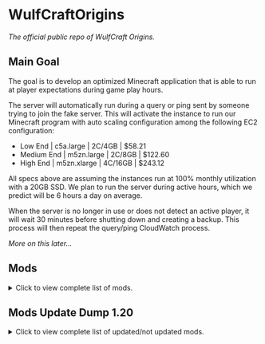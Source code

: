 # **WulfCraftOrigins**
*The official public repo of WulfCraft Origins.*

## **Main Goal**
The goal is to develop an optimized Minecraft application that is able to run at player expectations during game play hours. 

The server will automatically run during a query or ping sent by someone trying to join the fake server. This will activate the instance to run our Minecraft program with auto scaling configuration among the following EC2 configuration:
  
- Low End | c5a.large | 2C/4GB | $58.21
- Medium End | m5zn.large | 2C/8GB | $122.60
- High End | m5zn.xlarge | 4C/16GB | $243.12

All specs above are assuming the instances run at 100% monthly utilization with a 20GB SSD. We plan to run the server during active hours, which we predict will be 6 hours a day on average.

When the server is no longer in use or does not detect an active player, it will wait 30 minutes before shutting down and creating a backup. This process will then repeat the query/ping CloudWatch process.

*More on this later...*

## **Mods** 
<details>
<summary> Click to view complete list of mods. </summary>
<br>

### **Abnormals Delight**
https://www.curseforge.com/minecraft/mc-mods/abnormals-delight

### **Additional Banners**
https://www.curseforge.com/minecraft/mc-mods/additional-banners

### **Additional Lanterns**
https://www.curseforge.com/minecraft/mc-mods/additional-lanterns

### **AI Improvements**
https://www.curseforge.com/minecraft/mc-mods/ai-improvements

### **Alex's Mobs**
https://www.curseforge.com/minecraft/mc-mods/alexs-mobs

### **AmbientSounds 5**
https://www.curseforge.com/minecraft/mc-mods/ambientsounds

### **AppleSkin**
https://www.curseforge.com/minecraft/mc-mods/appleskin

### **Aquaculture 2**
https://www.curseforge.com/minecraft/mc-mods/aquaculture

### **Architectury API**
https://www.curseforge.com/minecraft/mc-mods/architectury-api

### **Artifacts**
https://www.curseforge.com/minecraft/mc-mods/artifacts

### **AttributeFix**
https://www.curseforge.com/minecraft/mc-mods/attributefix

### **AutoRegLib**
https://www.curseforge.com/minecraft/mc-mods/autoreglib

### **Bag of Yurting**
https://www.curseforge.com/minecraft/mc-mods/bag-of-yurting

### **Balm**
https://www.curseforge.com/minecraft/mc-mods/balm

### **Bed Benefits**
https://www.curseforge.com/minecraft/mc-mods/bed-benefits

### **Better Advancements**
https://www.curseforge.com/minecraft/mc-mods/better-advancements

### **Better Animals Plus**
https://www.curseforge.com/minecraft/mc-mods/betteranimalsplus

### **Better Animations Collection**
https://www.curseforge.com/minecraft/mc-mods/better-animations-collection

### **Better Compatibility Checker**
https://www.curseforge.com/minecraft/mc-mods/better-compatibility-checker

### **BetterF3**
https://www.curseforge.com/minecraft/mc-mods/betterf3

### **Blue Skies**
https://www.curseforge.com/minecraft/mc-mods/blue-skies

### **Blueprint**
https://www.curseforge.com/minecraft/mc-mods/blueprint

### **Bookshelf**
https://www.curseforge.com/minecraft/mc-mods/bookshelf

### **Builders Crafts & Additions**
https://www.curseforge.com/minecraft/mc-mods/buildersaddition

### **Building Gadgets**
https://www.curseforge.com/minecraft/mc-mods/building-gadgets

### **Canary**
https://www.curseforge.com/minecraft/mc-mods/canary

### **Chat Heads**
https://www.curseforge.com/minecraft/mc-mods/chat-heads

### **ChocoCraft**
https://www.curseforge.com/minecraft/mc-mods/chococraft

### **Chunky**
https://www.curseforge.com/minecraft/mc-mods/chunky-pregenerator-forge

### **Citadel**
https://www.curseforge.com/minecraft/mc-mods/citadel

### **Client Tweaks**
https://www.curseforge.com/minecraft/mc-mods/client-tweaks

### **Cloth Config API**
https://www.curseforge.com/minecraft/mc-mods/cloth-config

### **Clumps**
https://www.curseforge.com/minecraft/mc-mods/clumps

### **Code Chicken Lib**
https://www.curseforge.com/minecraft/mc-mods/codechicken-lib-1-8

### **Collective**
https://www.curseforge.com/minecraft/mc-mods/collective

### **Coloured Tooltips**
https://www.curseforge.com/minecraft/mc-mods/coloured-tooltips

### **Configured**
https://www.curseforge.com/minecraft/mc-mods/configured

### **Controlling**
https://www.curseforge.com/minecraft/mc-mods/controlling

### **Cooking for Blockheads**
https://www.curseforge.com/minecraft/mc-mods/cooking-for-blockheads

### **CoroUtil**
https://www.curseforge.com/minecraft/mc-mods/coroutil

### **Crafting Tweaks**
https://www.curseforge.com/minecraft/mc-mods/crafting-tweaks

### **CraftTweaker**
https://www.curseforge.com/minecraft/mc-mods/crafttweaker

### **Crash Utilities**
https://www.curseforge.com/minecraft/mc-mods/crash-utilities

### **CreativeCore**
https://www.curseforge.com/minecraft/mc-mods/creativecore

### **Creatures and Beasts**
https://www.curseforge.com/minecraft/mc-mods/creatures-and-beasts

### **Creeper Overhaul**
https://www.curseforge.com/minecraft/mc-mods/creeper-overhaul

### **Croptopia**
https://www.curseforge.com/minecraft/mc-mods/croptopia

### **Cucumber Library**
https://www.curseforge.com/minecraft/mc-mods/cucumber

### **Curios API**
https://www.curseforge.com/minecraft/mc-mods/curios

### **Cyclic**
https://www.curseforge.com/minecraft/mc-mods/cyclic

### **Damage Tilt**
https://www.curseforge.com/minecraft/mc-mods/damage-tilt

### **Dark Paintings**
https://www.curseforge.com/minecraft/mc-mods/dark-paintings

### **Dark Utilities**
https://www.curseforge.com/minecraft/mc-mods/dark-utilities

### **Decorative Blocks**
https://www.curseforge.com/minecraft/mc-mods/decorative-blocks/

### **Default Options**
https://www.curseforge.com/minecraft/mc-mods/default-options

### **DeLogger**
https://www.curseforge.com/minecraft/mc-mods/delogger

### **Ding**
https://www.curseforge.com/minecraft/mc-mods/ding

### **DivineRPG**
https://www.curseforge.com/minecraft/mc-mods/official-divinerpg

### **Domum Ornamentum**
https://www.curseforge.com/minecraft/mc-mods/domum-ornamentum

### **Dungeon Crawl**
https://www.curseforge.com/minecraft/mc-mods/dungeon-crawl

### **Dungeons Plus**
https://www.curseforge.com/minecraft/mc-mods/dungeons-plus

### **Dynamic View**
https://www.curseforge.com/minecraft/mc-mods/dynamic-view

### **Earth Mobs**
https://www.curseforge.com/minecraft/mc-mods/earth-mobs

### **Easy Magic**
https://www.curseforge.com/minecraft/mc-mods/easy-magic

### **Emojiful**
https://www.curseforge.com/minecraft/mc-mods/emojiful

### **Enchantment Descriptions**
https://www.curseforge.com/minecraft/mc-mods/enchantment-descriptions

### **Ender Crop**
https://www.curseforge.com/minecraft/mc-mods/ender-crop

### **Ender Storage**
https://www.curseforge.com/minecraft/mc-mods/ender-storage-1-8

### **EnderTanks**
https://www.curseforge.com/minecraft/mc-mods/endertanks

### **End Remastered**
https://www.curseforge.com/minecraft/mc-mods/endremastered

### **Enhanced Celestials**
https://www.curseforge.com/minecraft/mc-mods/enhanced-celestials

### **EnhancedVisuals**
https://www.curseforge.com/minecraft/mc-mods/enhancedvisuals

### **Entity Culling**
https://www.curseforge.com/minecraft/mc-mods/entityculling

### **Every Compat**
https://www.curseforge.com/minecraft/mc-mods/every-compat

### **Extreme sound muffler**
https://www.curseforge.com/minecraft/mc-mods/extreme-sound-muffler

### **FancyMenu**
https://www.curseforge.com/minecraft/mc-mods/fancymenu-forge

### **Farmer's Delight**
https://www.curseforge.com/minecraft/mc-mods/farmers-delight

### **Farming for Blockheads**
https://www.curseforge.com/minecraft/mc-mods/farming-for-blockheads

### **Farsight**
https://www.curseforge.com/minecraft/mc-mods/farsight

### **Fast Leaf Decay**
https://www.curseforge.com/minecraft/mc-mods/fast-leaf-decay

### **Fastload**
https://www.curseforge.com/minecraft/mc-mods/fastload

### **FastSuite**
https://www.curseforge.com/minecraft/mc-mods/fastsuite

### **FastWorkbench**
https://www.curseforge.com/minecraft/mc-mods/fastworkbench

### **ForgeEndertech**
https://www.curseforge.com/minecraft/mc-mods/forgeendertech

### **FPS Reducer**
https://www.curseforge.com/minecraft/mc-mods/fps-reducer

### **Game Menu Mod Option**
https://www.curseforge.com/minecraft/mc-mods/gamemenumodoption

### **GeckoLib**
https://www.curseforge.com/minecraft/mc-mods/geckolib

### **Glassential**
https://www.curseforge.com/minecraft/mc-mods/glassential

### **Globin Traders**
https://www.curseforge.com/minecraft/mc-mods/goblin-traders

### **GraveStone Mod**
https://www.curseforge.com/minecraft/mc-mods/gravestone-mod

### **Guard Villagers**
https://www.curseforge.com/minecraft/mc-mods/guard-villagers

### **Hunter Illager**
https://www.curseforge.com/minecraft/mc-mods/hunterillager

### **Iceberg**
https://www.curseforge.com/minecraft/mc-mods/iceberg

### **Illagers Wear Armor**
https://www.curseforge.com/minecraft/mc-mods/illagers-wear-armor

### **Infernal Expansion**
https://www.curseforge.com/minecraft/mc-mods/infernal-expansion

### **Infernal Mobs**
https://www.curseforge.com/minecraft/mc-mods/atomicstrykers-infernal-mobs

### **InsaneLib**
https://www.curseforge.com/minecraft/mc-mods/insanelib

### **Inventory HUD+**
https://www.curseforge.com/minecraft/mc-mods/inventory-hud-forge

### **Iron Chests**
https://www.curseforge.com/minecraft/mc-mods/iron-chests

### **Iron Furnaces**
https://www.curseforge.com/minecraft/mc-mods/iron-furnaces

### **It's the little things**
https://www.curseforge.com/minecraft/mc-mods/its-the-little-things

### **It Shall Not Tick**
https://www.curseforge.com/minecraft/mc-mods/it-shall-not-tick

### **Jade**
https://www.curseforge.com/minecraft/mc-mods/jade

### **JourneyMap**
https://www.curseforge.com/minecraft/mc-mods/journeymap

### **JourneyMap Integration**
https://www.curseforge.com/minecraft/mc-mods/journeymap-integration

### **Just Enough Effect Descriptions**
https://www.curseforge.com/minecraft/mc-mods/just-enough-effect-descriptions-jeed

### **Just Enough Items**
https://www.curseforge.com/minecraft/mc-mods/jei

### **Just Enough Professions**
https://www.curseforge.com/minecraft/mc-mods/just-enough-professions-jep

### **Just Enough Resources**
https://www.curseforge.com/minecraft/mc-mods/just-enough-resources-jer

### **Just Mob Heads**
https://www.curseforge.com/minecraft/mc-mods/just-mob-heads

### **Just Player Heads**
https://www.curseforge.com/minecraft/mc-mods/just-player-heads

### **Just Zoom**
https://www.curseforge.com/minecraft/mc-mods/just-zoom-forge

### **Kiwi**
https://www.curseforge.com/minecraft/mc-mods/kiwi

### **Konkrete**
https://www.curseforge.com/minecraft/mc-mods/konkrete

### **KubeJS**
https://www.curseforge.com/minecraft/mc-mods/kubejs

### **Large Ore Deposits**
https://www.curseforge.com/minecraft/mc-mods/large-ore-deposits

### **Login Protection**
https://www.curseforge.com/minecraft/mc-mods/login-protection

### **Macaw's Bridges**
https://www.curseforge.com/minecraft/mc-mods/macaws-bridges

### **Macaw's Doors**
https://www.curseforge.com/minecraft/mc-mods/macaws-doors

### **Macaw's Fences and Walls**
https://www.curseforge.com/minecraft/mc-mods/macaws-fences-and-walls

### **Macaw's Furniture**
https://www.curseforge.com/minecraft/mc-mods/macaws-furniture

### **Macaw's Lights**
https://www.curseforge.com/minecraft/mc-mods/macaws-lights-and-lamps

### **Macaw's Roofs**
https://www.curseforge.com/minecraft/mc-mods/macaws-roofs

### **Macaw's Trapdoors**
https://www.curseforge.com/minecraft/mc-mods/macaws-trapdoors

### **Moog's Voyager Structures**
https://www.curseforge.com/minecraft/mc-mods/moogs-voyager-structures

### **Moonlight Lib**
https://www.curseforge.com/minecraft/mc-mods/selene

### **More Babies**
https://www.curseforge.com/minecraft/mc-mods/more-babies

### **More Buckets**
https://www.curseforge.com/minecraft/mc-mods/more-buckets

### **More Dragon Eggs**
https://www.curseforge.com/minecraft/mc-mods/more-dragon-eggs

### **More Villagers**
https://www.curseforge.com/minecraft/mc-mods/more-villagers

### **Mouse Tweaks**
https://www.curseforge.com/minecraft/mc-mods/mouse-tweaks

### **MrCrayfish's Furniture Mod**
https://www.curseforge.com/minecraft/mc-mods/mrcrayfish-furniture-mod

### **My Server Is Compatible**
https://www.curseforge.com/minecraft/mc-mods/my-server-is-compatible

### **Mystical Agriculture**
https://www.curseforge.com/minecraft/mc-mods/mystical-agriculture

### **Naturalist**
https://www.curseforge.com/minecraft/mc-mods/naturalist

### **Nature's Compass**
https://www.curseforge.com/minecraft/mc-mods/natures-compass

### **Neko's Enchanted Books**
https://www.curseforge.com/minecraft/mc-mods/nekos-enchanted-books

### **NetherPortalFix**
https://www.curseforge.com/minecraft/mc-mods/netherportalfix

### **No Chat Reports**
https://www.curseforge.com/minecraft/mc-mods/no-chat-reports

### **Oh The Biomes You'll Go**
https://www.curseforge.com/minecraft/mc-mods/oh-the-biomes-youll-go

### **OpenBlocks Elevator**
https://www.curseforge.com/minecraft/mc-mods/openblocks-elevator

### **Paintings ++**
https://www.curseforge.com/minecraft/mc-mods/paintings

### **Patchouli**
https://www.curseforge.com/minecraft/mc-mods/patchouli

### **Paxi**
https://www.curseforge.com/minecraft/mc-mods/paxi

### **Pick Up Notifier**
https://www.curseforge.com/minecraft/mc-mods/pick-up-notifier

### **Pig Pen Cipher**
https://www.curseforge.com/minecraft/mc-mods/pig-pen-cipher

### **Placebo**
https://www.curseforge.com/minecraft/mc-mods/placebo

### **Plasmo Voice**
https://www.curseforge.com/minecraft/mc-mods/plasmo-voice

### **Platforms**
https://www.curseforge.com/minecraft/mc-mods/platforms

### **Pluto**
https://www.curseforge.com/minecraft/mc-mods/pluto

### **Polymorph**
https://www.curseforge.com/minecraft/mc-mods/polymorph

### **Progressive Bosses**
https://www.curseforge.com/minecraft/mc-mods/progressive-bosses

### **Project MMO**
https://www.curseforge.com/minecraft/mc-mods/project-mmo

### **Puzzles Lib**
https://www.curseforge.com/minecraft/mc-mods/puzzles-lib

### **Quark**
https://www.curseforge.com/minecraft/mc-mods/quark

### **Quark Oddities**
https://www.curseforge.com/minecraft/mc-mods/quark-oddities

### **Reliquary Reincarnations**
https://www.curseforge.com/minecraft/mc-mods/reliquary-v1-3

### **Repurposed Structures**
https://www.curseforge.com/minecraft/mc-mods/repurposed-structures

### **Rhino**
https://www.curseforge.com/minecraft/mc-mods/rhino

### **Rubidium**
https://www.curseforge.com/minecraft/mc-mods/rubidium

### **Runelic**
https://www.curseforge.com/minecraft/mc-mods/runelic

### **Saturn**
https://www.curseforge.com/minecraft/mc-mods/saturn

### **Savage & Ravage**
https://www.curseforge.com/minecraft/mc-mods/savage-and-ravage

### **Scaling Health**
https://www.curseforge.com/minecraft/mc-mods/scaling-health

### **Scuba Gear**
https://www.curseforge.com/minecraft/mc-mods/scuba-gear

### **Serene Seasons**
https://www.curseforge.com/minecraft/mc-mods/serene-seasons

### **ShetiPhianCore**
https://www.curseforge.com/minecraft/mc-mods/shetiphiancore

### **Shutup Experimental Settings!**
https://www.curseforge.com/minecraft/mc-mods/shutup-experimental-settings

### **Silent Lib**
https://www.curseforge.com/minecraft/mc-mods/silent-lib

### **Simple Discord Rich Presence**
https://www.curseforge.com/minecraft/mc-mods/simple-discord-rich-presence

### **Smooth Boot**
https://www.curseforge.com/minecraft/mc-mods/smooth-boot-reloaded

### **Smooth Chunks**
https://www.curseforge.com/minecraft/mc-mods/smooth-chunks

### **Snow! Real Magic!**
https://www.curseforge.com/minecraft/mc-mods/snow-real-magic

### **Spice of Life: Carrot Edition**
https://www.curseforge.com/minecraft/mc-mods/spice-of-life-carrot-edition

### **Sophisticated Backpacks**
https://www.curseforge.com/minecraft/mc-mods/sophisticated-backpacks

### **Sophisticated Core**
https://www.curseforge.com/minecraft/mc-mods/sophisticated-core

### **Stalwart Dungeons**
https://www.curseforge.com/minecraft/mc-mods/stalwart-dungeons

### **Starlight**
https://www.curseforge.com/minecraft/mc-mods/starlight-forge

### **Structory**
https://www.curseforge.com/minecraft/mc-mods/structory

### **Structure Gel API**
https://www.curseforge.com/minecraft/mc-mods/structure-gel-api

### **SuperMartijn642's Core Lib**
https://www.curseforge.com/minecraft/mc-mods/supermartijn642s-core-lib

### **Supplementaries**
https://www.curseforge.com/minecraft/mc-mods/supplementaries

### **SwingThroughGrass**
https://www.curseforge.com/minecraft/mc-mods/swingthroughgrass

### **TerraBlender**
https://www.curseforge.com/minecraft/mc-mods/terrablender

### **Terralith**
https://www.curseforge.com/minecraft/mc-mods/terralith

### **TexTrue's Rubidium Options**
https://www.curseforge.com/minecraft/mc-mods/textrues-rubidium-options

### **The Graveyard**
https://www.curseforge.com/minecraft/mc-mods/the-graveyard-forge

### **The Twilight Forest**
https://www.curseforge.com/minecraft/mc-mods/the-twilight-forest

### **Tips**
https://www.curseforge.com/minecraft/mc-mods/tips

### **Toast Control**
https://www.curseforge.com/minecraft/mc-mods/toast-control

### **Tower's of the Wild: Additions**
https://www.curseforge.com/minecraft/mc-mods/towers-of-the-wild-additions

### **Tough As Nails**
https://www.curseforge.com/minecraft/mc-mods/tough-as-nails

### **Towns and Towers**
https://www.curseforge.com/minecraft/mc-mods/towns-and-towers

### **Transparent**
https://www.curseforge.com/minecraft/mc-mods/transparent

### **Traveler's Titles**
https://www.curseforge.com/minecraft/mc-mods/travelers-titles

### **Villager Names**
https://www.curseforge.com/minecraft/mc-mods/villager-names

### **Visual Workbench**
https://www.curseforge.com/minecraft/mc-mods/visual-workbench

### **Waystones**
https://www.curseforge.com/minecraft/mc-mods/waystones

### **When Dungeons Arise**
https://www.curseforge.com/minecraft/mc-mods/when-dungeons-arise

### **XP Tome**
https://www.curseforge.com/minecraft/mc-mods/xp-tome

### **YUNG's API**
https://www.curseforge.com/minecraft/mc-mods/yungs-api

### **YUNG's Better Desert Temples**
https://www.curseforge.com/minecraft/mc-mods/yungs-better-desert-temples

### **YUNG's Better Dungeons**
https://www.curseforge.com/minecraft/mc-mods/yungs-better-dungeons

### **YUNG's Better Mineshafts**
https://www.curseforge.com/minecraft/mc-mods/yungs-better-mineshafts-forge

### **YUNG's Better Ocean Monuments**
https://www.curseforge.com/minecraft/mc-mods/yungs-better-ocean-monuments

### **YUNG's Better Strongholds**
https://www.curseforge.com/minecraft/mc-mods/yungs-better-strongholds

### **YUNG's Better Witch Huts**
https://www.curseforge.com/minecraft/mc-mods/yungs-better-witch-huts

### **YUNG's Bridges**
https://www.curseforge.com/minecraft/mc-mods/yungs-bridges

### **YUNG's Extras**
https://www.curseforge.com/minecraft/mc-mods/yungs-extras

### **Zombie Awareness**
https://www.curseforge.com/minecraft/mc-mods/zombie-awareness
</details>

## **Mods Update Dump 1.20** 
<details>
<summary> Click to view complete list of updated/not updated mods. </summary>
<br>
[-] Updating JourneyMap..

[-] Updating MrCrayfish's Furniture Mod..

[-] Updating EnderTanks..

[-] Updating Aquaculture 2..

[-] Updating Mouse Tweaks..

[-] Updating ShetiPhianCore..

[-] Updating ChocoCraft..

[-] Updating The Twilight Forest..

[-] Updating AtomicStryker's Infernal Mobs..

[-] Updating Bookshelf..

[-] Updating Iron Chests..

[-] Updating Additional Banners..

[-] Updating Fast Leaf Decay..

[-] Updating Ding (Forge)..

[-] Updating Cooking for Blockheads..

[-] Updating Default Options..

[-] Updating It's the little things..

[-] Updating AI Improvements..

[-] Updating Crafting Tweaks..

[-] Updating Iron Furnaces [FORGE]..

[!] CoroUtil does not have a compatible version. Skipping..

[!] Zombie Awareness does not have a compatible version. Skipping..

[!] KubeJS does not have a compatible version. Skipping..

[-] Updating Just Enough Items (JEI)..

[-] Updating GraveStone Mod..

[-] Updating CraftTweaker..

[-] Updating Cyclic..

[-] Updating Just Enough Resources (JER)..

[-] Updating NetherPortalFix..

[-] Updating Reliquary Reincarnations..

[-] Updating Dark Utilities..

[!] Ender Crop does not have a compatible version. Skipping..

[!] CodeChicken Lib 1.8.+ does not have a compatible version. Skipping..

[-] Updating Silent Lib (silentlib)..

[!] Quark does not have a compatible version. Skipping..

[-] Updating Platforms..

[-] Updating ForgeEndertech..

[!] Ender Storage 1.8.+ does not have a compatible version. Skipping..

[-] Updating Waystones..

[-] Updating Tough As Nails..

[-] Updating Mystical Agriculture..

[-] Updating Scaling Health..

[-] Updating AppleSkin..

[!] AutoRegLib does not have a compatible version. Skipping..

[-] Updating Controlling..

[-] Updating Enchantment Descriptions..

[-] Updating OpenBlocks Elevator..

[-] Updating Client Tweaks..

[-] Updating Paintings ++..

[-] Updating Nature's Compass..

[-] Updating AmbientSounds 5..

[-] Updating EnhancedVisuals..

[-] Updating Clumps..

[-] Updating CreativeCore..

[-] Updating Farming for Blockheads..

[!] SwingThroughGrass does not have a compatible version. Skipping..

[-] Updating Toast Control..

[-] Updating Cucumber Library..

[-] Updating Better Advancements..

[!] AntiGhost does not have a compatible version. Skipping..

[-] Updating Spice of Life: Carrot Edition..

[-] Updating FPS Reducer..

[-] Updating AttributeFix..

[-] Updating Placebo..

[-] Updating Emojiful..

[!] Coloured Tooltips does not have a compatible version. Skipping..

[-] Updating FastWorkbench..

[-] Updating Progressive Bosses..

[-] Updating Serene Seasons..

[!] Just Mob Heads does not have a compatible version. Skipping..

[!] Building Gadgets does not have a compatible version. Skipping..

[-] Updating More Buckets..

[!] Quark Oddities does not have a compatible version. Skipping..

[!] Just Player Heads does not have a compatible version. Skipping..

[!] Better Animals Plus does not have a compatible version. Skipping..

[-] Updating Kiwi 🥝 (Forge)..

[-] Updating Tips..

[-] Updating Patchouli..

[-] Updating Snow! Real Magic! ⛄ (Forge)..

[-] Updating Curios API (Forge)..

[-] Updating Artifacts..

[!] Blue Skies does not have a compatible version. Skipping..

[-] Updating Large Ore Deposits..

[-] Updating Hunter illager..

[!] Glassential does not have a compatible version. Skipping..

[-] Updating Better Animations Collection..

[-] Updating Jade 🔍..

[-] Updating Dungeon Crawl..

[-] Updating Citadel..

[-] Updating Earth Mobs..

[-] Updating Simple Discord Rich Presence (Forge /  Fabric)..

[!] Collective does not have a compatible version. Skipping..

[-] Updating XP Tome..

[!] Villager Names does not have a compatible version. Skipping..

[-] Updating Cloth Config API (Fabric/Forge)..

[-] Updating Pick Up Notifier [Forge & Fabric]..

[-] Updating Macaw's Bridges..

[-] Updating Macaw's Roofs..

[-] Updating Game Menu Mod Option [Forge]..

[-] Updating Project MMO..

[-] Updating Inventory HUD+..

[-] Updating Login Protection[Forge/Fabric]..

[-] Updating More Dragon Eggs..

[!] Macaw's Furniture does not have a compatible version. Skipping..

[-] Updating Guard Villagers..

[!] Decorative Blocks does not have a compatible version. Skipping..

[-] Updating Extreme sound muffler (Forge)..

[-] Updating DivineRPG (Official)..

[!] Goblin Traders does not have a compatible version. Skipping..

[-] Updating Dynamic View[Forge]..

[-] Updating Repurposed Structures (Forge)..

[-] Updating Crash Utilities..

[-] Updating Bed Benefits..

[-] Updating Dark Paintings..

[-] Updating Transparent..

[!] Dungeons Plus does not have a compatible version. Skipping..

[-] Updating Macaw's Doors..

[!] Structure Gel API does not have a compatible version. Skipping..

[-] Updating Borderless Window..

[-] Updating Bag of Yurting..

[!] Savage & Ravage does not have a compatible version. Skipping..

[-] Updating Blueprint..

[-] Updating GeckoLib..

[-] Updating Polymorph (Fabric/Forge/Quilt)..

[!] YUNG's Better Mineshafts (Forge) does not have a compatible version. Skipping..

[-] Updating Builders Crafts & Additions (Forge)..

[-] Updating Runelic..

[!] Infernal Expansion does not have a compatible version. Skipping..

[-] Updating Pig Pen Cipher..

[-] Updating Farmer's Delight..

[-] Updating Scuba Gear..

[-] Updating Macaw's Trapdoors..

[-] Updating BetterF3..

[-] Updating End Remastered..

[!] Shutup Experimental Settings! does not have a compatible version. Skipping..

[-] Updating Chat Heads..

[-] Updating Illagers Wear Armor..

[-] Updating Konkrete [Forge]..

[!] Damage Tilt does not have a compatible version. Skipping..

[-] Updating Supplementaries..

[!] DeLogger does not have a compatible version. Skipping..

[!] Creatures and Beasts does not have a compatible version. Skipping..

[-] Updating Croptopia..

[!] Rhino does not have a compatible version. Skipping..

[-] Updating Just Enough Professions (JEP)..

[-] Updating Architectury API (Fabric/Forge)..

[!] YUNG's API (Forge) does not have a compatible version. Skipping..

[-] Updating Sophisticated Backpacks..

[-] Updating Alex's Mobs..

[-] Updating Enhanced Celestials - Blood, Blue, & Harvest (Super) Moons..

[!] Neko's Enchanted Books does not have a compatible version. Skipping..

[-] Updating When Dungeons Arise - Forge!..

[!] Abnormals Delight does not have a compatible version. Skipping..

[-] Updating Entity Culling Fabric/Forge..

[-] Updating Macaw's Fences and Walls..

[-] Updating SuperMartijn642's Core Lib..

[-] Updating Easy Magic [Forge & Fabric]..

[!] Configured does not have a compatible version. Skipping..

[-] Updating InsaneLib..

[!] YUNG's Better Strongholds (Forge) does not have a compatible version. Skipping..

[-] Updating Plasmo Voice..

[!] Stalwart Dungeons does not have a compatible version. Skipping..

[-] Updating FastSuite..

[!] YUNG's Extras (Forge) does not have a compatible version. Skipping..

[!] More Villagers does not have a compatible version. Skipping..

[-] Updating Chunky (Forge)..

[-] Updating My Server Is Compatible..

[-] Updating Puzzles Lib [Forge & Fabric]..

[-] Updating Farsight [Forge]..

[-] Updating Moonlight Lib..

[-] Updating Visual Workbench [Forge & Fabric]..

[-] Updating Additional Lanterns..

[-] Updating Macaw's Lights and Lamps..

[!] Traveler's Titles (Forge) does not have a compatible version. Skipping..

[!] YUNG's Better Dungeons (Forge) does not have a compatible version. Skipping..

[-] Updating Terralith..

[!] Paxi (Forge) does not have a compatible version. Skipping..

[-] Updating Iceberg [Forge]..

[-] Updating JourneyMap Integration..

[-] Updating Starlight (Forge)..

[-] Updating Domum Ornamentum..

[-] Updating The Graveyard (FORGE)..

[-] Updating Balm (Forge Edition)..

[-] Updating Just Enough Effect Descriptions (JEED)..

[!] YUNG's Bridges (Forge) does not have a compatible version. Skipping..

[-] Updating Better Compatibility Checker..

[-] Updating Amplified Nether..

[-] Updating Towers of the Wild: Additions..

[-] Updating Creeper Overhaul..

[-] Updating Just Zoom [Forge]..

[-] Updating Rubidium..

[-] Updating Server Performance - Smooth Chunk Save[Forge/Fabric]..

[!] More Babies (Forge & Fabric)  does not have a compatible version. Skipping..

[-] Updating Sophisticated Core..

[!] It Shall Not Tick (ISNT) does not have a compatible version. Skipping..

[!] Towns and Towers does not have a compatible version. Skipping..

[!] Naturalist does not have a compatible version. Skipping..

[!] Every Compat (Wood Good) does not have a compatible version. Skipping..

[-] Updating Fastload..

[!] YUNG's Better Desert Temples (Forge) does not have a compatible version. Skipping..

[!] YUNG's Better Witch Huts (Forge) does not have a compatible version. Skipping..

[-] Updating Smooth Boot (Reloaded)..

[-] Updating No Chat Reports..

[-] Updating Structory..

[-] Updating MVS - Moog's Voyager Structures..

[-] Updating TexTrue's Rubidium Options..

[-] Updating Canary..

[!] Saturn does not have a compatible version. Skipping..

[-] Updating Continents..

[!] Pluto does not have a compatible version. Skipping..

[!] YUNG's Better Ocean Monuments (Forge) does not have a compatible version. Skipping..

[-] Updating CorgiLib..
</details>